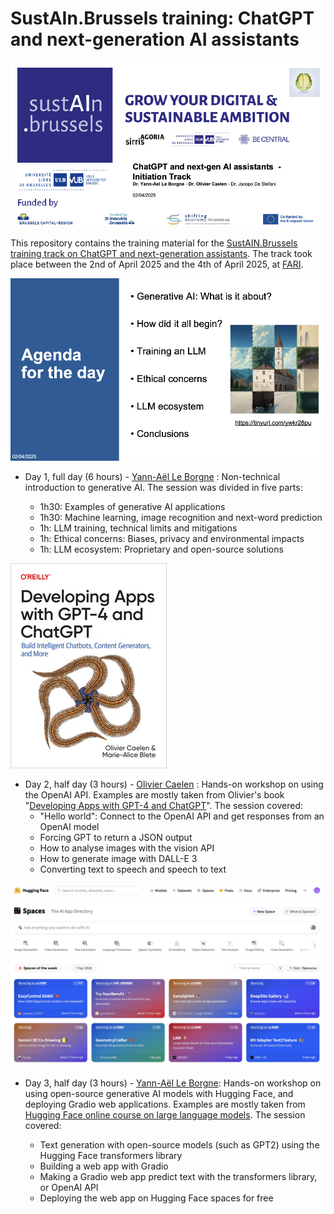 # SustAIn.Brussels training: ChatGPT and next-generation AI assistants

![slide1](images/slide1.png)

This repository contains the training material for the [SustAIN.Brussels training track on ChatGPT and next-generation assistants](https://www.sustain.brussels/fr_BE/event/chatgpt-next-generation-assistants-training-track-108/register). The track took place between the 2nd of April 2025 and the 4th of April 2025, at [FARI](https://www.fari.brussels/).

![agenda](images/agenda.png)

- Day 1, full day (6 hours) - [Yann-Aël Le Borgne](https://www.linkedin.com/in/yannaelb/) : Non-technical introduction to generative AI. The session was divided in five parts:

	- 1h30: Examples of generative AI applications
	- 1h30: Machine learning, image recognition and next-word prediction
	- 1h: LLM training, technical limits and mitigations
	- 1h: Ethical concerns: Biases, privacy and environmental impacts
	- 1h: LLM ecosystem: Proprietary and open-source solutions

![oreilly](images/oreilly-book.jpeg)

- Day 2, half day (3 hours) - [Olivier Caelen](https://www.linkedin.com/in/oliviercaelen/) : Hands-on workshop on using the OpenAI API. Examples are mostly taken from Olivier's book "[Developing Apps with GPT-4 and ChatGPT](https://www.oreilly.com/library/view/developing-apps-with/9781098152475/)". The session covered:
	-  "Hello world": Connect to the OpenAI API and get responses from an OpenAI model
	-  Forcing GPT to return a JSON output
	-  How to analyse images with the vision API
	-  How to generate image with DALL-E 3
	-  Converting text to speech and speech to text

![huggingface_spaces.png](images/huggingface_spaces.png)

- Day 3, half day (3 hours) - [Yann-Aël Le Borgne](https://www.linkedin.com/in/yannaelb/): Hands-on workshop on using open-source generative AI models with Hugging Face, and deploying Gradio web applications. Examples are mostly taken from [Hugging Face online course on large language models](https://huggingface.co/learn/llm-course/chapter1/1?fw=pt). The session covered:

	- Text generation with open-source models (such as GPT2) using the Hugging Face transformers library
	- Building a web app with Gradio
	- Making a Gradio web app predict text with the transformers library, or OpenAI API
	- Deploying the web app on Hugging Face spaces for free